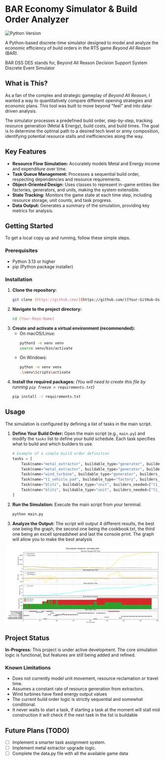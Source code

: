 # BAR Economy Simulator & Build Order Analyzer

![Python Version](https://img.shields.io/badge/python-3.12%2B-blue)

A Python-based discrete-time simulator designed to model and analyze the economic efficiency of build orders in the RTS game *Beyond All Reason* (BAR).

BAR DSS DES stands for, Beyond All Reason Decision Support System Discrete Event Simulator

## What is This?

As a fan of the complex and strategic gameplay of *Beyond All Reason*, I wanted a way to quantitatively compare different opening strategies and economic plans. This tool was built to move beyond "feel" and into data-driven analysis.

The simulator processes a predefined build order, step-by-step, tracking resource generation (Metal & Energy), build costs, and build times. The goal is to determine the optimal path to a desired tech level or army composition, identifying potential resource stalls and inefficiencies along the way.

## Key Features

-   **Resource Flow Simulation:** Accurately models Metal and Energy income and expenditure over time.
-   **Task Queue Management:** Processes a sequential build order, respecting dependencies and resource requirements.
-   **Object-Oriented Design:** Uses classes to represent in-game entities like factories, generators, and units, making the system extensible.
-   **State Tracking:** Monitors the game state at each time step, including resource storage, unit counts, and task progress.
-   **Data Output:** Generates a summary of the simulation, providing key metrics for analysis.

## Getting Started

To get a local copy up and running, follow these simple steps.

### Prerequisites

-   Python 3.13 or higher
-   pip (Python package installer)

### Installation

1.  **Clone the repository:**
    ```sh
    git clone [https://github.com/](https://github.com/)[Your-GitHub-Username]/[Your-Repo-Name].git
    ```
2.  **Navigate to the project directory:**
    ```sh
    cd [Your-Repo-Name]
    ```
3.  **Create and activate a virtual environment (recommended):**
    - On macOS/Linux:
      ```sh
      python3 -m venv venv
      source venv/bin/activate
      ```
    - On Windows:
      ```sh
      python -m venv venv
      .\venv\Scripts\activate
      ```
4.  **Install the required packages:**
    *(You will need to create this file by running `pip freeze > requirements.txt`)*
    ```sh
    pip install -r requirements.txt
    ```

## Usage

The simulation is configured by defining a list of tasks in the main script.

1.  **Define Your Build Order:**
    Open the main script (e.g., `main.py`) and modify the `tasks` list to define your build schedule. Each task specifies what to build and which builders to use.

    ```python
    # Example of a simple build order definition
    tasks = [
        Task(name="metal_extractor", buildable_type="generator", builders_needed=["commander"]),
        Task(name="metal_extractor", buildable_type="generator", builders_needed=["commander"]),
        Task(name="wind_turbine", buildable_type="generator", builders_needed=["commander"]),
        Task(name="t1_vehicle_pad", buildable_type="factory", builders_needed=["commander"]),
        Task(name="blitz", buildable_type="unit", builders_needed=["t1_vehicle_pad"]),
        Task(name="blitz", buildable_type="unit", builders_needed=["t1_vehicle_pad"]),
    ]
    ```

2.  **Run the Simulation:**
    Execute the main script from your terminal.
    ```sh
    python main.py
    ```

3.  **Analyze the Output:**
    The script will output 4 different results, the best one being the graph, the second one being the cookbook.txt, the third one being an excell spreadsheet and last the console print. The graph will allow you to make the best analysis

![Simulation Analysis Graph](graph.png)

## Project Status

**In-Progress:** This project is under active development. The core simulation logic is functional, but features are still being added and refined.

### Known Limitations
-   Does not currently model unit movement, resource reclamation or travel time.
-   Assumes a constant rate of resource generation from extractors.
-   Wind turbines have fixed energy output values
-   The current build order logic is strictly sequential and somewhat conditional.
-   It never waits to start a task, if starting a task at the moment will stall mid construction it will check if the next task in the list is buildable

## Future Plans (TODO)

-   [ ] Implement a smarter task assignment system.
-   [ ] Implement metal extractor upgrade logic.
-   [ ] Complete the data.py file with all the available game data
